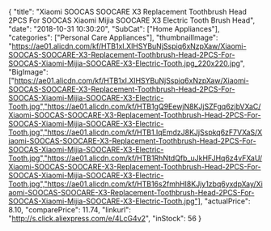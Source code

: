 {
	"title": "Xiaomi SOOCAS   SOOCARE X3 Replacement Toothbrush Head 2PCS For SOOCAS   Xiaomi Mijia SOOCARE X3 Electric Tooth Brush Head",
	"date": "2018-10-31 10:30:20",
	"SubCat": ["Home Appliances"],
	"categories": ["Personal Care Appliances"],
	"thumbnailImage": "https://ae01.alicdn.com/kf/HTB1xI.XlHSYBuNjSspiq6xNzpXaw/Xiaomi-SOOCAS-SOOCARE-X3-Replacement-Toothbrush-Head-2PCS-For-SOOCAS-Xiaomi-Mijia-SOOCARE-X3-Electric-Tooth.jpg_220x220.jpg",
	"BigImage": ["https://ae01.alicdn.com/kf/HTB1xI.XlHSYBuNjSspiq6xNzpXaw/Xiaomi-SOOCAS-SOOCARE-X3-Replacement-Toothbrush-Head-2PCS-For-SOOCAS-Xiaomi-Mijia-SOOCARE-X3-Electric-Tooth.jpg","https://ae01.alicdn.com/kf/HTB1gQ9EewjN8KJjSZFgq6zjbVXaC/Xiaomi-SOOCAS-SOOCARE-X3-Replacement-Toothbrush-Head-2PCS-For-SOOCAS-Xiaomi-Mijia-SOOCARE-X3-Electric-Tooth.jpg","https://ae01.alicdn.com/kf/HTB1.lqEmdzJ8KJjSspkq6zF7VXaS/Xiaomi-SOOCAS-SOOCARE-X3-Replacement-Toothbrush-Head-2PCS-For-SOOCAS-Xiaomi-Mijia-SOOCARE-X3-Electric-Tooth.jpg","https://ae01.alicdn.com/kf/HTB1RhNtdQfb_uJkHFJHq6z4vFXaU/Xiaomi-SOOCAS-SOOCARE-X3-Replacement-Toothbrush-Head-2PCS-For-SOOCAS-Xiaomi-Mijia-SOOCARE-X3-Electric-Tooth.jpg","https://ae01.alicdn.com/kf/HTB16s2fmhHI8KJjy1zbq6yxdpXay/Xiaomi-SOOCAS-SOOCARE-X3-Replacement-Toothbrush-Head-2PCS-For-SOOCAS-Xiaomi-Mijia-SOOCARE-X3-Electric-Tooth.jpg"],
	"actualPrice": 8.10,
	"comparePrice": 11.74,
	"linkurl": "http://s.click.aliexpress.com/e/4LcG4v2",
	"inStock": 56
}
